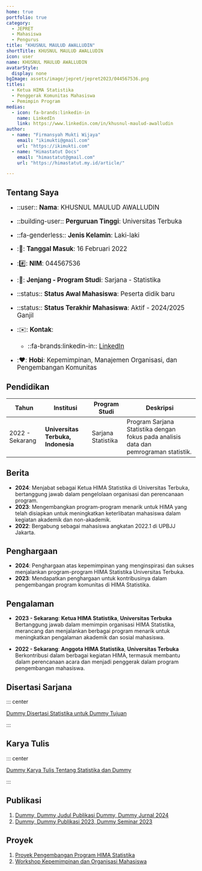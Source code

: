 ```yaml
---
home: true
portfolio: true
category:
  - JEPRET
  - Mahasiswa
  - Pengurus
title: "KHUSNUL MAULUD AWALLUDIN"
shortTitle: KHUSNUL MAULUD AWALLUDIN
icon: user
name: KHUSNUL MAULUD AWALLUDIN
avatarStyle:
  display: none
bgImage: assets/image/jepret/jepret2023/044567536.png
titles:
  - Ketua HIMA Statistika
  - Penggerak Komunitas Mahasiswa
  - Pemimpin Program
medias:
  - icon: fa-brands:linkedin-in
    name: LinkedIn
    link: https://www.linkedin.com/in/khusnul-maulud-awalludin
author:
  - name: "Firmansyah Mukti Wijaya"
    email: "ikimukti@gmail.com"
    url: "https://ikimukti.com"
  - name: "Himastatut Docs"
    email: "himastatut@gmail.com"
    url: "https://himastatut.my.id/article/"

---
```


## Tentang Saya

<div style="font-size: 1.2em">

- ::user:: **Nama**: KHUSNUL MAULUD AWALLUDIN
- ::building-user:: **Perguruan Tinggi**: Universitas Terbuka
- ::fa-genderless:: **Jenis Kelamin**: Laki-laki
- ::calendar:: **Tanggal Masuk**: 16 Februari 2022
- ::hash:: **NIM**: 044567536
- ::book:: **Jenjang - Program Studi**: Sarjana - Statistika
- ::status:: **Status Awal Mahasiswa**: Peserta didik baru
- ::status:: **Status Terakhir Mahasiswa**: Aktif - 2024/2025 Ganjil
- ::envelope:: **Kontak**:
  - ::fa-brands:linkedin-in:: [LinkedIn](https://www.linkedin.com/in/khusnul-maulud-awalludin)

- ::heart:: **Hobi**: Kepemimpinan, Manajemen Organisasi, dan Pengembangan Komunitas

</div>

## Pendidikan

| Tahun       | Institusi                        | Program Studi           | Deskripsi                                                               |
|-------------|-----------------------------------|-------------------------|-------------------------------------------------------------------------|
| 2022 - Sekarang | **Universitas Terbuka, Indonesia** | Sarjana Statistika       | Program Sarjana Statistika dengan fokus pada analisis data dan pemrograman statistik. |

## Berita

- **2024**: Menjabat sebagai Ketua HIMA Statistika di Universitas Terbuka, bertanggung jawab dalam pengelolaan organisasi dan perencanaan program.
- **2023**: Mengembangkan program-program menarik untuk HIMA yang telah disiapkan untuk meningkatkan keterlibatan mahasiswa dalam kegiatan akademik dan non-akademik.
- **2022**: Bergabung sebagai mahasiswa angkatan 2022.1 di UPBJJ Jakarta.

## Penghargaan

- **2024**: Penghargaan atas kepemimpinan yang menginspirasi dan sukses menjalankan program-program HIMA Statistika Universitas Terbuka.
- **2023**: Mendapatkan penghargaan untuk kontribusinya dalam pengembangan program komunitas di HIMA Statistika.

## Pengalaman

- **2023 - Sekarang**: **Ketua HIMA Statistika**, **Universitas Terbuka**  
  Bertanggung jawab dalam memimpin organisasi HIMA Statistika, merancang dan menjalankan berbagai program menarik untuk meningkatkan pengalaman akademik dan sosial mahasiswa.

- **2022 - Sekarang**: **Anggota HIMA Statistika**, **Universitas Terbuka**  
  Berkontribusi dalam berbagai kegiatan HIMA, termasuk membantu dalam perencanaan acara dan menjadi penggerak dalam program pengembangan mahasiswa.

## Disertasi Sarjana

::: center

[Dummy Disertasi Statistika untuk Dummy Tujuan](MHS044567536.md)

:::

## Karya Tulis

::: center

[Dummy Karya Tulis Tentang Statistika dan Dummy](MHS044567536.md)

:::

## Publikasi

1. [Dummy, Dummy Judul Publikasi Dummy, Dummy Jurnal 2024](https://dummy-jurnal.example.com)
2. [Dummy, Dummy Publikasi 2023, Dummy Seminar 2023](https://dummy-seminar.example.com)

## Proyek

1. [Proyek Pengembangan Program HIMA Statistika](https://dummy-proyek-hima.example.com)
2. [Workshop Kepemimpinan dan Organisasi Mahasiswa](https://dummy-workshop-leadership.example.com)
